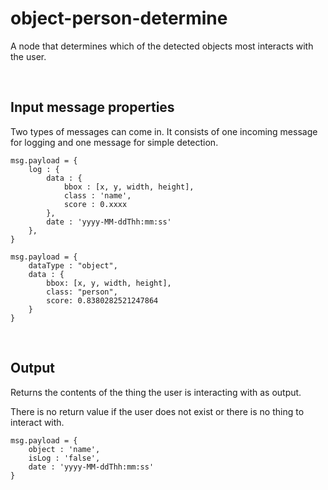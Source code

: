 # object-person-determine

A node that determines which of the detected objects most interacts with the user.

<br>

## Input message properties

 Two types of messages can come in. It consists of one incoming message for logging and one message for simple detection.
 
```
msg.payload = {
    log : {
        data : {
            bbox : [x, y, width, height],
            class : 'name',
            score : 0.xxxx
        },
        date : 'yyyy-MM-ddThh:mm:ss'
    },
}
```
```
msg.payload = {
    dataType : "object",
    data : {
  		bbox: [x, y, width, height],
  		class: "person",
		score: 0.8380282521247864
	}
}
```

<br>

## Output

Returns the contents of the thing the user is interacting with as output.

There is no return value if the user does not exist or there is no thing to interact with.

```
msg.payload = {
    object : 'name',
    isLog : 'false',
    date : 'yyyy-MM-ddThh:mm:ss'
}
```
